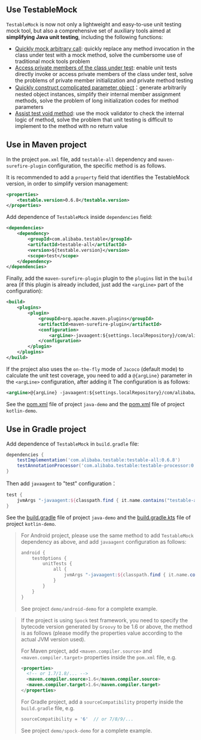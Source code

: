 Use TestableMock
---

`TestableMock` is now not only a lightweight and easy-to-use unit testing mock tool, but also a comprehensive set of auxiliary tools aimed at **simplifying Java unit testing**, including the following functions:

- [Quickly mock arbitrary call](en-us/doc/use-mock.md): quickly replace any method invocation in the class under test with a mock method, solve the cumbersome use of traditional mock tools problem
- [Access private members of the class under test](en-us/doc/private-accessor.md): enable unit tests directly invoke or access private members of the class under test, solve the problems of private member initialization and private method testing
- [Quickly construct complicated parameter object](en-us/doc/omni-constructor.md)：generate arbitrarily nested object instances, simplify their internal member assignment methods, solve the problem of long initialization codes for method parameters
- [Assist test void method](en-us/doc/test-void-method.md): use the mock validator to check the internal logic of method, solve the problem that unit testing is difficult to implement to the method with no return value

## Use in Maven project

In the project `pom.xml` file, add `testable-all` dependency and `maven-surefire-plugin` configuration, the specific method is as follows.

It is recommended to add a `property` field that identifies the TestableMock version, in order to simplify version management:

```xml
<properties>
    <testable.version>0.6.8</testable.version>
</properties>
```

Add dependence of `TestableMock` inside `dependencies` field:

```xml
<dependencies>
    <dependency>
        <groupId>com.alibaba.testable</groupId>
        <artifactId>testable-all</artifactId>
        <version>${testable.version}</version>
        <scope>test</scope>
    </dependency>
</dependencies>
```

Finally, add the `maven-surefire-plugin` plugin to the `plugins` list in the `build` area (if this plugin is already included, just add the `<argLine>` part of the configuration):

```xml
<build>
    <plugins>
        <plugin>
            <groupId>org.apache.maven.plugins</groupId>
            <artifactId>maven-surefire-plugin</artifactId>
            <configuration>
                <argLine>-javaagent:${settings.localRepository}/com/alibaba/testable/testable-agent/${testable.version}/testable-agent-${testable.version}.jar</argLine>
            </configuration>
        </plugin>
    </plugins>
</build>
```

If the project also uses the `on-the-fly` mode of `Jacoco` (default mode) to calculate the unit test coverage, you need to add a `@{argLine}` parameter in the `<argLine>` configuration, after adding it The configuration is as follows:

```xml
<argLine>@{argLine} -javaagent:${settings.localRepository}/com/alibaba/testable/testable-agent/${testable.version}/testable-agent-${testable.version}.jar</argLine>
```

See the [pom.xml](https://github.com/alibaba/testable-mock/blob/master/demo/java-demo/pom.xml) file of project `java-demo` and the [pom.xml](https://github.com/alibaba/testable-mock/blob/master/demo/kotlin-demo/pom.xml) file of project `kotlin-demo`.

## Use in Gradle project

Add dependence of `TestableMock` in `build.gradle` file:

```groovy
dependencies {
    testImplementation('com.alibaba.testable:testable-all:0.6.8')
    testAnnotationProcessor('com.alibaba.testable:testable-processor:0.6.8')
}
```

Then add `javaagent` to "test" configuration：

```groovy
test {
    jvmArgs "-javaagent:${classpath.find { it.name.contains("testable-agent") }.absolutePath}"
}
```

See the [build.gradle](https://github.com/alibaba/testable-mock/blob/master/demo/java-demo/build.gradle) file of project `java-demo` and the [build.gradle.kts](https://github.com/alibaba/testable-mock/blob/master/demo/kotlin-demo/build.gradle.kts) file of project `kotlin-demo`.

> For Android project, please use the same method to add `TestableMock` dependency as above, and add `javaagent` configuration as follows:
>
> ```groovy
> android {
>     testOptions {
>         unitTests {
>             all {
>                 jvmArgs "-javaagent:${classpath.find { it.name.contains("testable-agent") }.absolutePath}"
>             }
>         }
>     }
> }
> ```
>
> See project `demo/android-demo` for a complete example.

> If the project is using `Spock` test framework, you need to specify the bytecode version generated by `Groovy` to be 1.6 or above, the method is as follows (please modify the properties value according to the actual JVM version used).
>
> For Maven project, add `<maven.compiler.source>` and `<maven.compiler.target>` properties inside the `pom.xml` file, e.g.
> ```xml
> <properties>
>   <!-- or 1.7/1.8/... -->
>   <maven.compiler.source>1.6</maven.compiler.source>
>   <maven.compiler.target>1.6</maven.compiler.target>
> </properties>
> ```
>
> For Gradle project, add a `sourceCompatibility` property inside the `build.gradle` file, e.g.
> ```groovy
> sourceCompatibility = '6'  // or 7/8/9/...
> ```
>
> See project `demo/spock-demo` for a complete example.
